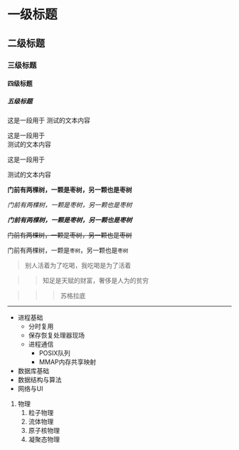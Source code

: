 # 一级标题

## 二级标题

### 三级标题

#### 四级标题

##### 五级标题


这是一段用于
测试的文本内容


这是一段用于<br>测试的文本内容


这是一段用于

测试的文本内容

**门前有两棵树，一颗是枣树，另一颗也是枣树**


*门前有两棵树，一颗是枣树，另一颗也是枣树*


***门前有两棵树，一颗是枣树，另一颗也是枣树***


~~门前有两棵树，一颗是枣树，另一颗也是枣树~~


门前有两棵树，一颗是`枣树`，另一颗也是`枣树`


> 别人活着为了吃喝，我吃喝是为了活着

>> 知足是天赋的财富，奢侈是人为的贫穷

>>> 苏格拉底


***** 

* 进程基础
  * 分时复用
  * 保存恢复处理器现场
  * 进程通信
    * POSIX队列
    * MMAP内存共享映射
* 数据库基础
* 数据结构与算法
* 网络与UI

1. 物理
   1. 粒子物理
   2. 流体物理
   3. 原子核物理
   4. 凝聚态物理
